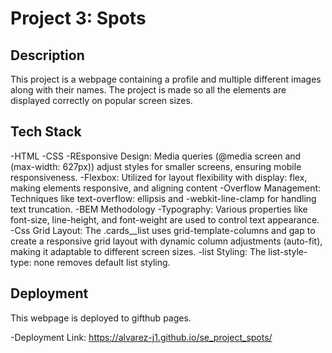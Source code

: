# Project 3: Spots

## Description

This project is a webpage containing a profile and multiple different images along with their names. The project is made so all the elements are displayed correctly on popular screen sizes.

## Tech Stack

-HTML
-CSS
-REsponsive Design: Media queries (@media screen and (max-width: 627px)) adjust styles for smaller screens, ensuring mobile responsiveness.
-Flexbox: Utilized for layout flexibility with display: flex, making elements responsive, and aligning content
-Overflow Management: Techniques like text-overflow: ellipsis and -webkit-line-clamp for handling text truncation.
-BEM Methodology
-Typography: Various properties like font-size, line-height, and font-weight are used to control text appearance.
-Css Grid Layout: The .cards\_\_list uses grid-template-columns and gap to create a responsive grid layout with dynamic column adjustments (auto-fit), making it adaptable to different screen sizes.
-list Styling: The list-style-type: none removes default list styling.

## Deployment

This webpage is deployed to gifthub pages.

-Deployment Link: https://alvarez-j1.github.io/se_project_spots/
